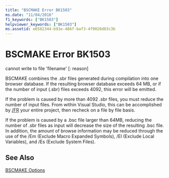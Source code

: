 ```yaml
---
title: "BSCMAKE Error BK1503"
ms.date: "11/04/2016"
f1_keywords: ["BK1503"]
helpviewer_keywords: ["BK1503"]
ms.assetid: e6582344-b91e-486f-baf3-4f9028d83c3b
---
```

# BSCMAKE Error BK1503

cannot write to file 'filename' [: reason]

BSCMAKE combines the .sbr files generated during compilation into one browser database. If the resulting browser database exceeds 64 MB, or if the number of input (.sbr) files exceeds 4092, this error will be emitted.

If the problem is caused by more than 4092 .sbr files, you must reduce the number of input files. From within Visual Studio, this can be accomplished by [/FR](../../build/reference/fr-fr-create-dot-sbr-file.md) your entire project, then recheck on a file by file basis.

If the problem is caused by a .bsc file larger than 64MB, reducing the number of .sbr files as input will decrease the size of the resulting .bsc file. In addition, the amount of browse information may be reduced through the use of the /Em (Exclude Macro Expanded Symbols), /El (Exclude Local Variables), and /Es (Exclude System Files).

## See Also

[BSCMAKE Options](../../build/reference/bscmake-options.md)